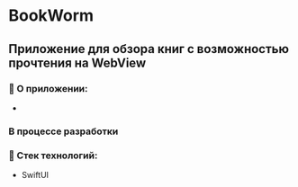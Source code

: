 # BookWorm
## Приложение для обзора книг с возможностью прочтения на WebView
### 📝 О приложении:
-

### В процессе разработки

### :telescope: Стек технологий:
+ SwiftUI
